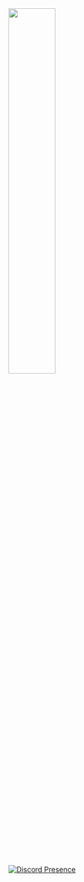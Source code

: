 
<img width="43%" src="https://github.com/Anticipatable/epicstats/blob/master/generated/overview.svg">

[![Discord Presence](https://lanyard-profile-readme.vercel.app/api/782773054673518594
                            )](https://discord.com/users/782773054673518594)
